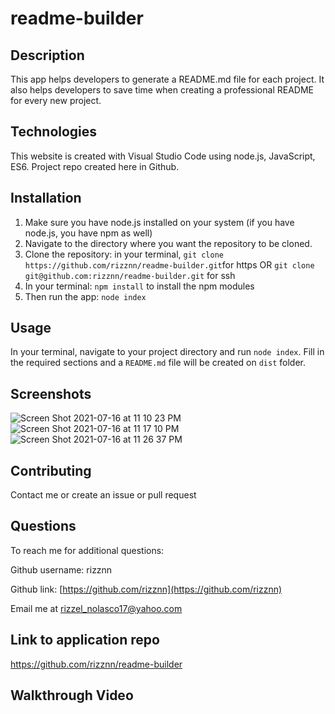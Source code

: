 # readme-builder

## Description
This app helps developers to generate a README.md file for each project. It also helps developers to save time when creating a professional README for every new project.
	
## Technologies
This website is created with Visual Studio Code using node.js, JavaScript, ES6. Project repo created here in Github.

## Installation
1. Make sure you have node.js installed on your system (if you have node.js, you have npm as well)
2. Navigate to the directory where you want the repository to be cloned.
3. Clone the repository: in your terminal, `git clone https://github.com/rizznn/readme-builder.git`for https OR `git clone git@github.com:rizznn/readme-builder.git` for ssh
4. In your terminal: `npm install` to install the npm modules
5. Then run the app: `node index`

## Usage
In your terminal, navigate to your project directory and run `node index`. Fill in the required sections and a `README.md` file will be created on `dist` folder.

## Screenshots
![Screen Shot 2021-07-16 at 11 10 23 PM](https://user-images.githubusercontent.com/80712058/126023870-9625eb95-3d36-4d69-8cea-291c04e8d156.png)
![Screen Shot 2021-07-16 at 11 17 10 PM](https://user-images.githubusercontent.com/80712058/126023875-4ebd6560-8607-482b-bae5-c79c1a7af8bd.png)
![Screen Shot 2021-07-16 at 11 26 37 PM](https://user-images.githubusercontent.com/80712058/126024050-4707b6c3-b090-4ca2-ba65-a96ecbf0a14b.png)

## Contributing
Contact me or create an issue or pull request

## Questions
  To reach me for additional questions:

  Github username: rizznn 

  Github link: [https://github.com/rizznn](https://github.com/rizznn) 

  Email me at [rizzel_nolasco17@yahoo.com](mailto:rizzel_nolasco17@yahoo.com)

## Link to application repo
https://github.com/rizznn/readme-builder

## Walkthrough Video
